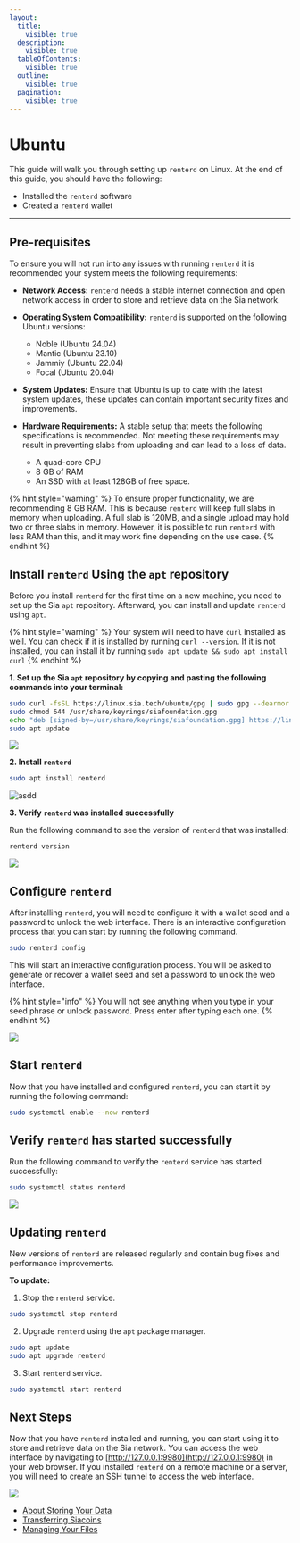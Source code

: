 ```yaml
---
layout:
  title:
    visible: true
  description:
    visible: true
  tableOfContents:
    visible: true
  outline:
    visible: true
  pagination:
    visible: true
---
```


# Ubuntu

This guide will walk you through setting up `renterd` on Linux. At the end of this guide, you should have the following:

* Installed the `renterd` software
* Created a `renterd` wallet

---


## Pre-requisites

To ensure you will not run into any issues with running `renterd` it is recommended your system meets the following requirements:

* **Network Access:** `renterd` needs a stable internet connection and open network access in order to store and retrieve data on the Sia network.

* **Operating System Compatibility:** `renterd` is supported on the following Ubuntu versions:
	- Noble (Ubuntu 24.04)
	- Mantic (Ubuntu 23.10)
	- Jammiy (Ubuntu 22.04)
	- Focal (Ubuntu 20.04)
	

* **System Updates:** Ensure that Ubuntu is up to date with the latest system updates, these updates can contain important security fixes and improvements.

* **Hardware Requirements:** A stable setup that meets the following specifications is recommended. Not meeting these requirements may result in preventing slabs from uploading and can lead to a loss of data.
  - A quad-core CPU
  - 8 GB of RAM
  - An SSD with at least 128GB of free space.

{% hint style="warning" %}
To ensure proper functionality, we are recommending 8 GB RAM. This is because `renterd` will keep full slabs in memory when uploading. A full slab is 120MB, and a single upload may hold two or three slabs in memory. However, it is possible to run `renterd` with less RAM than this, and it may work fine depending on the use case.
{% endhint %}

## Install `renterd` Using the `apt` repository

Before you install `renterd` for the first time on a new machine, you need to set up the Sia `apt` repository. Afterward, you can install and update `renterd` using `apt`.

{% hint style="warning" %}
Your system will need to have `curl` installed as well. You can check if it is installed by running `curl --version`. If it is not installed, you can install it by running `sudo apt update && sudo apt install curl`
{% endhint %}

**1. Set up the Sia `apt` repository by copying and pasting the following commands into your terminal:**

```sh
sudo curl -fsSL https://linux.sia.tech/ubuntu/gpg | sudo gpg --dearmor -o /usr/share/keyrings/siafoundation.gpg
sudo chmod 644 /usr/share/keyrings/siafoundation.gpg
echo "deb [signed-by=/usr/share/keyrings/siafoundation.gpg] https://linux.sia.tech/ubuntu $(. /etc/os-release && echo "$VERSION_CODENAME") main" | sudo tee /etc/apt/sources.list.d/siafoundation.list
sudo apt update
```

![](../../../.gitbook/assets/renterd-screenshots/install/linux/ubuntu/01-renterd-ubuntu-apt-repo.png)

**2. Install `renterd`**
```sh
sudo apt install renterd
```

![asdd](../../../.gitbook/assets/renterd-screenshots/install/linux/ubuntu/02-renterd-ubuntu-apt-install.png)

**3. Verify `renterd` was installed successfully**

Run the following command to see the version of `renterd` that was installed:

```sh
renterd version
```

![](../../../.gitbook/assets/renterd-screenshots/install/linux/ubuntu/03-renterd-ubuntu-version.png)

## Configure `renterd`

After installing `renterd`, you will need to configure it with a wallet seed and a password to unlock the web interface. There is an interactive configuration process that you can start by running the following command.

```sh
sudo renterd config
```

This will start an interactive configuration process. You will be asked to generate or recover a wallet seed and set a password to unlock the web interface.

{% hint style="info" %}
You will not see anything when you type in your seed phrase or unlock password. Press enter after typing each one.
{% endhint %}

![](../../../.gitbook/assets/renterd-screenshots/install/linux/ubuntu/04-renterd-ubuntu-config.png)

## Start `renterd`

Now that you have installed and configured `renterd`, you can start it by running the following command:

```sh
sudo systemctl enable --now renterd
```

## Verify `renterd` has started successfully

Run the following command to verify the `renterd` service has started successfully:

```sh
sudo systemctl status renterd
```

![](../../../.gitbook/assets/renterd-screenshots/install/linux/ubuntu/05-renterd-ubuntu-status.png)

## Updating `renterd`

New versions of `renterd` are released regularly and contain bug fixes and performance improvements.

**To update:**

1. Stop the `renterd` service.
```sh
sudo systemctl stop renterd
```

2. Upgrade `renterd` using the `apt` package manager.
```sh
sudo apt update
sudo apt upgrade renterd
```

3. Start `renterd` service.
```sh
sudo systemctl start renterd
```

## Next Steps

Now that you have `renterd` installed and running, you can start using it to store and retrieve data on the Sia network. You can access the web interface by navigating to [http://127.0.0.1:9980](http://127.0.0.1:9980) in your web browser. If you installed `renterd` on a remote machine or a server, you will need to create an SSH tunnel to access the web interface.

![](../../../.gitbook/assets/renterd-screenshots\ui\01-renterd-login.png)

- [About Storing Your Data](../../about-renting.md)
- [Transferring Siacoins](../../transferring-siacoins.md)
- [Managing Your Files](../../renting-storage/managing-your-files.md)
